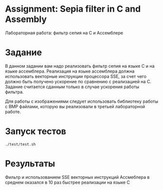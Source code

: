 # Assignment: Sepia filter in C and Assembly

Лабораторная работа: фильтр сепия на C и Ассемблере

# Задание

В данном задании вам надо реализовать фильтр сепия на языке C и на языке ассемблера. Реализация на языке ассемблера должна использовать векторные инструкции процессора SSE, за счет чего должно быть получено ускорение по сравнению с реализацией на C. Задание считается сданным только в случае ускорения работы фильтра.

Для работы с изображениями следует использовать библиотеку работы с BMP файлами, которую вы реализовали в третьей лабораторной работе.

# Запуск тестов

```shell
./test/test.sh
```

# Результаты

Фильтр и использованием SSE векторных инструкций Ассмеблера в среднем оказался в 10 раз быстрее реализации на языке C
